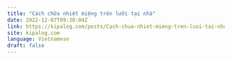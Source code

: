 ```yaml
---
title: "Cách chữa nhiệt miệng trên lưỡi tại nhà"
date: 2022-12-07T09:30:04Z
link: https://kipalog.com/posts/Cach-chua-nhiet-mieng-tren-luoi-tai-nha?utm_medium=RSS&utm_source=news.12bit.vn
site: kipalog.com
language: Vietnamese
draft: false
---
```

